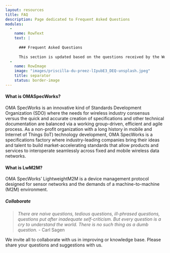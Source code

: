 ```yaml
---
layout: resources
title: FAQ
description: Page dedicated to Frequent Asked Questions
modules:
  -
    name: RowText
    text: | 
      
      ### Frequent Asked Questions
    
      This section is updated based on the questions received by the Working Groups.
  -
    name: RowImage
    image: "images/priscilla-du-preez-lIpubE3_DEQ-unsplash.jpeg"
    title: separator
    status: border-image
--- 
```


#### What is OMASpecWorks?
OMA SpecWorks is an innovative kind of Standards Development Organization (SDO) where the needs for wireless industry consensus versus the quick and accurate creation of specifications and other technical documentation are balanced via a working group-driven, efficient and agile process. As a non-profit organization with a long history in mobile and Internet of Things (IoT) technology development, OMA SpecWorks is a specifications factory where industry-leading companies bring their ideas and talent to build market-accelerating standards that allow products and services to interoperate seamlessly across fixed and mobile wireless data networks.


#### What is LwM2M?
OMA SpecWorks’ LightweightM2M is a device management protocol designed for sensor networks and the demands of a machine-to-machine (M2M) environment.
</br>

##### Collaborate

> *There are naive questions, tedious questions, ill-phrased questions, questions put after inadequate self-criticism. But every question is a cry to understand the world. There is no such thing as a dumb question.* - Carl Sagen

We invite all to collaborate with us in improving or knowledge base. Please share your questions and 
suggestions with us.
